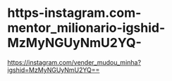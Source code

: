 # https-instagram.com-mentor_milionario-igshid-MzMyNGUyNmU2YQ-
https://instagram.com/vender_mudou_minha?igshid=MzMyNGUyNmU2YQ==
